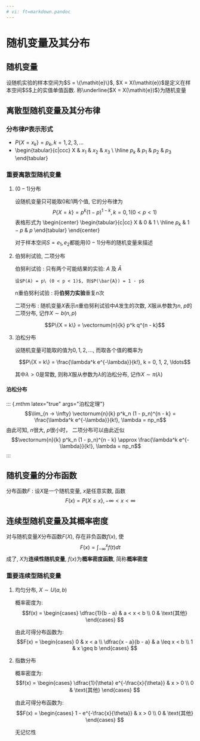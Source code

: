 ```yaml
---
# vi: ft=markdown.pandoc
---
```


# 随机变量及其分布

## 随机变量

<div latex="true" class="define" args="随机变量">
  设随机实验的样本空间为$S = \{\mathit{e}\}$, $X = X(\mathit{e})$是定义在样本空间$S$上的实值单值函数. 称\underline{$X = X(\mathit{e})$}为随机变量
</div>

## 离散型随机变量及其分布律

### 分布律$P$表示形式

* $P\{X = x_k\} = p_k, k = 1, 2, 3, \ldots$
* 
  \begin{tabular}{c|ccc}
      X & $x_1$ & $x_2$ & $x_3$ \\ \hline
      $p_k$ & $p_1$ & $p_2$ & $p_3$
  \end{tabular}

### 重要离散型随机变量

1. $(0 - 1)$分布

    设随机变量只可能取$0$和$1$两个值, 它的分布律为
    $$P\{X = k\} = p^k (1 - p)^{1 - k}, k = 0, 1 (0 < p <1)$$
    表格形式为
    \begin{center}
        \begin{tabular}{c|cc}
            X & $0$ & $1$ \\ \hline
            $p_k$ & $1 - p$ & $p$
        \end{tabular}
    \end{center}

    对于样本空间$S = {e_1, e_2}$都能用$(0 - 1)$分布的随机变量来描述

1. 伯努利试验, 二项分布

    伯努利试验
    : 只有两个可能结果的实验: $A$ 及 $\bar{A}$

       设$P(A) = p\ (0 < p < 1)$, 则$P(\bar{A}) = 1 - p$

    n重伯努利试验
    : 将**伯努力实验**重复$n$次


    二项分布
    : 随机变量$X$表示$n$重伯努利试验中$A$发生的次数, $X$服从参数为$n$, $p$的二项分布, 记作$X \sim b(n, p)$

    $$P\{X = k\} = \vectornum{n}{k} p^k q^{n - k}$$

1. 泊松分布

    设随机变量可能取的值为$0, 1, 2, \ldots$, 而取各个值的概率为

    $$P\{X = k\} = \frac{\lambda^k e^{-\lambda}}{k!}, k = 0, 1, 2, \ldots$$
    
    其中$\lambda > 0$是常数, 则称$X$服从参数为$\lambda$的泊松分布, 记作$X \sim \pi(\lambda)$

#### 泊松分布

::: {.mthm latex="true" args="泊松定理"}
$$\lim_{n -> \infty} \vectornum{n}{k} p^k_n (1 - p_n)^{n - k} = \frac{\lambda^k e^{-\lambda}}{k!}, \lambda = np_n$$
由此可知, $n$很大, $p$很小时， 二项分布可以由此近似
$$\vectornum{n}{k} p^k_n (1 - p_n)^{n - k} \approx \frac{\lambda^k e^{-\lambda}}{k!}, \lambda = np_n$$
:::

## 随机变量的分布函数

分布函数$F$
: 设$X$是一个随机变量, $x$是任意实数, 函数
$$F(x) = P\{X \leq x\}, -\infty < x < \infty$$

## 连续型随机变量及其概率密度

对与随机变量$X$分布函数$F(X)$, 存在非负函数$f(x)$, 使
$$F(x) = \int^x_{-\infty} f(t) dt$$
成了, $X$为**连续性随机变量**, $f(x)$为**概率密度函数**, 简称**概率密度**

### 重要连续型随机变量

1. 均匀分布, $X \sim U(a, b)$

    概率密度为:
    $$f(x) =
    \begin{cases}
        \dfrac{1}{b - a} & a < x < b \\
        0 & \text{其他}
    \end{cases}
    $$

    由此可得分布函数为:
    $$F(x) = 
    \begin{cases}
        0 & x < a \\
        \dfrac{x - a}{b - a} & a \leq x < b \\
        1 & x \geq b
    \end{cases}
    $$

1. 指数分布

    概率密度为:
    $$f(x) =
    \begin{cases}
        \dfrac{1}{\theta} e^{-\frac{x}{\theta}} & x > 0 \\
        0 & \text{其他}
    \end{cases}
    $$

    由此可得分布函数为:
    $$F(x) =
    \begin{cases}
        1 - e^{-\frac{x}{\theta}} & x > 0 \\
        0 & \text{其他}
    \end{cases}
    $$

    无记忆性
